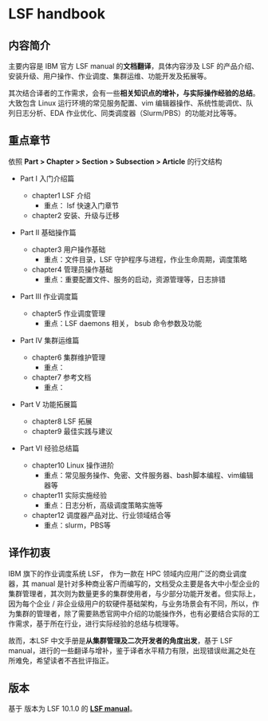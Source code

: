 # LSF handbook



## 内容简介

主要内容是 IBM 官方 LSF manual 的**文档翻译**，具体内容涉及 LSF 的产品介绍、安装升级、用户操作、作业调度、集群运维、功能开发及拓展等。

其次结合译者的工作需求，会有一些**相关知识点的增补，与实际操作经验的总结**。大致包含 Linux 运行环境的常见服务配置、vim 编辑器操作、系统性能调优、队列日志分析、EDA 作业优化、同类调度器（Slurm/PBS）的功能对比等等。



## 重点章节

依照 **Part > Chapter > Section > Subsection > Article** 的行文结构

- Part I 入门介绍篇
  - chapter1 LSF 介绍
    - 重点： lsf 快速入门章节
  - chapter2 安装、升级与迁移
- Part II 基础操作篇
  - chapter3 用户操作基础
    - 重点：文件目录，LSF 守护程序与进程，作业生命周期，调度策略
  - chapter4 管理员操作基础
    - 重点：重要配置文件、服务的启动，资源管理等，日志排错

- Part III 作业调度篇
  - chapter5 作业调度管理
    - 重点：LSF daemons 相关， bsub 命令参数及功能

- Part IV 集群运维篇
  - chapter6 集群维护管理
    - 重点：
  - chapter7 参考文档
      - 重点：
  
- Part V 功能拓展篇
  - chapter8 LSF 拓展
  - chapter9 最佳实践与建议
- Part VI 经验总结篇
  - chapter10 Linux 操作进阶
    - 重点：常见服务操作、免密、文件服务器、bash脚本编程、vim编辑器等
  - chapter11 实际实施经验
    - 重点：日志分析，高级调度策略实施等
  - chapter12 调度器产品对比、行业领域结合等
    - 重点：slurm，PBS等



## 译作初衷

IBM 旗下的作业调度系统 LSF， 作为一款在 HPC 领域内应用广泛的商业调度器，其 manual 是针对多种商业客户而编写的，文档受众主要是各大中小型企业的集群管理者，其次则为数量更多的集群使用者，与少部分功能开发者。但实际上，因为每个企业 / 非企业级用户的软硬件基础架构，与业务场景会有不同，所以，作为集群的管理者，除了需要熟悉官网中介绍的功能操作外，也有必要结合实际的工作需求，基于所在行业，进行实际经验的总结与梳理等。

故而，本LSF 中文手册是**从集群管理及二次开发者的角度出发**，基于 LSF manual，进行的一些翻译与增补，鉴于译者水平精力有限，出现错误纰漏之处在所难免，希望读者不吝批评指正。



## 版本

基于 版本为 LSF 10.1.0 的 [**LSF manual**](https://www.ibm.com/support/knowledgecenter/SSWRJV_10.1.0/lsf_welcome/lsf_welcome.html)。











